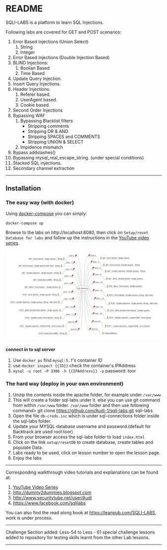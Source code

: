 # README

SQLI-LABS is a platform to learn SQL Injections.


Following labs are covered for GET and POST scenarios:

1. Error Based Injections (Union Select)
	1. String
	2. Integer
2. Error Based Injections (Double Injection Based)
3. BLIND Injections:
	1. Boolian Based
	2. Time Based
4. Update Query Injection.
5. Insert Query Injections.
6. Header Injections.
	1. Referer based.
	2. UserAgent based.
	3. Cookie based.
7. Second Order Injections
8. Bypassing WAF
	1. Bypassing Blacklist filters
		- Stripping comments
		- Stripping OR & AND
		- Stripping SPACES and COMMENTS
		- Stripping UNION & SELECT
	2. Impidence mismatch
9. Bypass addslashes()
10. Bypassing mysql_real_escape_string. (under special conditions)
11. Stacked SQL injections.
12. Secondary channel extraction

---

## Installation

### The easy way (with docker)

Using [docker-compose](https://docs.docker.com/compose/) you can simply:

```
docker-compose up
```

Browse to the labs on http://localhost:8080, then click on `Setup/reset Database for labs` and follow up the instructions in the [YouTube video series](https://www.youtube.com/watch?v=NJ9AA1_t1Ic&list=PLkiAz1NPnw8qEgzS7cgVMKavvOAdogsro&index=23).

![Lessons](index.html_files/injection_types.png)

#### connect in to sql server
1. Use `docker ps` find `mysql:5.7`'s container ID
2. use `docker inspect {{ID}}` check the container's IPAddress
3. `mysql -u root -P 3306 -h {{IPAddress}} -p` password: toor

### The hard way (deploy in your own environment)

1. Unzip the contents inside the apache folder, for example under `/var/www`
2. This will create a folder sql-labs under it. else you can use git command from within `/var/www` folder.
`/var/www` folder and then use following command> git clone https://github.com/Audi-1/sqli-labs.git sqli-labs
3. Open the file `db-creds.inc` which is under sql-connections folder inside the sql-labs folder.
4. Update your MYSQL database username and password.(default for Backtrack are used root:toor)
5. From your browser access the sql-labs folder to load `index.html`
6. Click on the link `setup/resetDB` to create database, create tables and populate Data.
7. Labs ready to be used, click on lesson number to open the lesson page.
8. Enjoy the labs

---

Corresponding walkthrough video tutorials and explainations can be found at:

1. [YouTube Video Series](https://www.youtube.com/watch?v=NJ9AA1_t1Ic&list=PLkiAz1NPnw8qEgzS7cgVMKavvOAdogsro&index=23)
1. http://dummy2dummies.blogspot.com 
2. http://www.securitytube.net/user/Audi
3. https://www.facebook.com/sqlilabs

You can also find the read along book at https://leanpub.com/SQLI-LABS, work is under process.

---

Challenge Section added:
Less-54 to Less - 61 special challenge lessons added to repository for testing skills learnt from the other Lab lessons.

---

